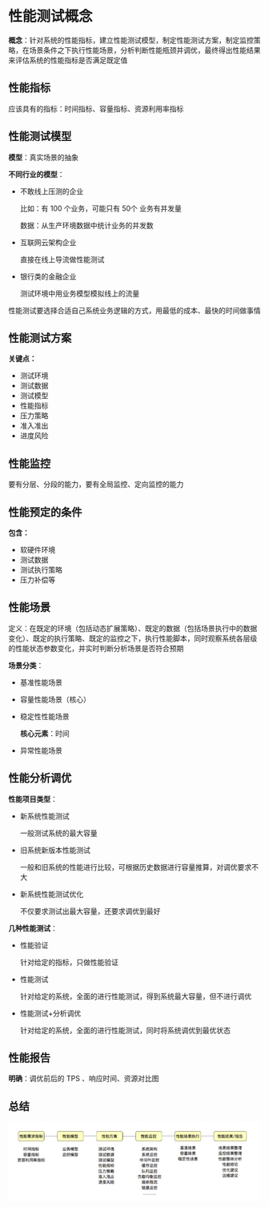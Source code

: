 # 性能测试概念

**概念**：针对系统的性能指标，建立性能测试模型，制定性能测试方案，制定监控策略，在场景条件之下执行性能场景，分析判断性能瓶颈并调优，最终得出性能结果来评估系统的性能指标是否满足既定值

## 性能指标

应该具有的指标：时间指标、容量指标、资源利用率指标

## 性能测试模型

**模型**：真实场景的抽象

**不同行业的模型**：

+ 不敢线上压测的企业

  比如：有 100 个业务，可能只有 50个 业务有并发量

  数据：从生产环境数据中统计业务的并发数

+ 互联网云架构企业

  直接在线上导流做性能测试

+ 银行类的金融企业

  测试环境中用业务模型模拟线上的流量

性能测试要选择合适自己系统业务逻辑的方式，用最低的成本、最快的时间做事情

## 性能测试方案

**关键点：**

+ 测试环境
+ 测试数据
+ 测试模型
+ 性能指标
+ 压力策略
+ 准入准出
+ 进度风险

## 性能监控

要有分层、分段的能力，要有全局监控、定向监控的能力

## 性能预定的条件

**包含：**

+ 软硬件环境
+ 测试数据
+ 测试执行策略
+ 压力补偿等

## 性能场景

定义：在既定的环境（包括动态扩展策略）、既定的数据（包括场景执行中的数据变化）、既定的执行策略、既定的监控之下，执行性能脚本，同时观察系统各层级的性能状态参数变化，并实时判断分析场景是否符合预期

**场景分类**：

+ 基准性能场景

+ 容量性能场景（核心）

+ 稳定性性能场景

  **核心元素**：时间

+ 异常性能场景

## 性能分析调优

**性能项目类型**：

+ 新系统性能测试

  一般测试系统的最大容量

+ 旧系统新版本性能测试

  一般和旧系统的性能进行比较，可根据历史数据进行容量推算，对调优要求不大

+ 新系统性能测试优化

  不仅要求测试出最大容量，还要求调优到最好

**几种性能测试**：

+ 性能验证

  针对给定的指标，只做性能验证

+ 性能测试

  针对给定的系统，全面的进行性能测试，得到系统最大容量，但不进行调优

+ 性能测试+分析调优

  针对给定的系统，全面的进行性能测试，同时将系统调优到最优状态

## 性能报告

**明确**：调优前后的 TPS 、响应时间、资源对比图

## 总结

![概念总结](./images/概念总结.jpg)